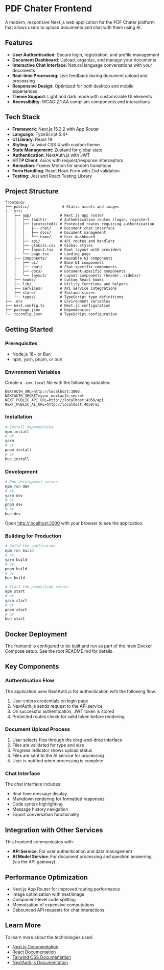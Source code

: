 # PDF Chater Frontend

A modern, responsive Next.js web application for the PDF Chater platform that allows users to upload documents and chat with them using AI.

## Features

- **User Authentication**: Secure login, registration, and profile management
- **Document Dashboard**: Upload, organize, and manage your documents
- **Interactive Chat Interface**: Natural language conversations with your documents
- **Real-time Processing**: Live feedback during document upload and processing
- **Responsive Design**: Optimized for both desktop and mobile experiences
- **Theme Support**: Light and dark mode with customizable UI elements
- **Accessibility**: WCAG 2.1 AA compliant components and interactions

## Tech Stack

- **Framework**: Next.js 15.3.2 with App Router
- **Language**: TypeScript 5.4+
- **UI Library**: React 19
- **Styling**: Tailwind CSS 4 with custom theme
- **State Management**: Zustand for global state
- **Authentication**: NextAuth.js with JWT
- **HTTP Client**: Axios with request/response interceptors
- **Animation**: Framer Motion for smooth transitions
- **Form Handling**: React Hook Form with Zod validation
- **Testing**: Jest and React Testing Library

## Project Structure

```
frontend/
├── public/               # Static assets and images
├── src/
│   ├── app/             # Next.js app router
│   │   ├── (auth)/      # Authentication routes (login, register)
│   │   ├── (protected)/ # Protected routes requiring authentication
│   │   │   ├── chat/    # Document chat interface
│   │   │   ├── docs/    # Document management
│   │   │   └── home/    # User dashboard
│   │   ├── api/         # API routes and handlers
│   │   ├── globals.css  # Global styles
│   │   ├── layout.tsx   # Root layout with providers
│   │   └── page.tsx     # Landing page
│   ├── components/      # Reusable UI components
│   │   ├── ui/          # Base UI components
│   │   ├── chat/        # Chat-specific components
│   │   ├── docs/        # Document-specific components
│   │   └── layout/      # Layout components (header, sidebar)
│   ├── hooks/           # Custom React hooks
│   ├── lib/             # Utility functions and helpers
│   ├── services/        # API service integrations
│   ├── store/           # Zustand stores
│   └── types/           # TypeScript type definitions
├── .env                 # Environment variables
├── next.config.ts       # Next.js configuration
├── package.json         # Dependencies
└── tsconfig.json        # TypeScript configuration
```

## Getting Started

### Prerequisites

- Node.js 18+ or Bun
- npm, yarn, pnpm, or bun

### Environment Variables

Create a `.env.local` file with the following variables:

```
NEXTAUTH_URL=http://localhost:3000
NEXTAUTH_SECRET=your_nextauth_secret
NEXT_PUBLIC_API_URL=http://localhost:4050/api
NEXT_PUBLIC_AI_URL=http://localhost:4050/ai
```

### Installation

```bash
# Install dependencies
npm install
# or
yarn
# or
pnpm install
# or
bun install
```

### Development

```bash
# Run development server
npm run dev
# or
yarn dev
# or
pnpm dev
# or
bun dev
```

Open [http://localhost:3000](http://localhost:3000) with your browser to see the application.

### Building for Production

```bash
# Build the application
npm run build
# or
yarn build
# or
pnpm build
# or
bun build

# Start the production server
npm start
# or
yarn start
# or
pnpm start
# or
bun start
```

## Docker Deployment

The frontend is configured to be built and run as part of the main Docker Compose setup. See the root README.md for details.

## Key Components

### Authentication Flow

The application uses NextAuth.js for authentication with the following flow:
1. User enters credentials on login page
2. NextAuth.js sends request to the API service
3. On successful authentication, JWT token is stored
4. Protected routes check for valid token before rendering

### Document Upload Process

1. User selects files through the drag-and-drop interface
2. Files are validated for type and size
3. Progress indicator shows upload status
4. Files are sent to the AI service for processing
5. User is notified when processing is complete

### Chat Interface

The chat interface includes:
- Real-time message display
- Markdown rendering for formatted responses
- Code syntax highlighting
- Message history navigation
- Export conversation functionality

## Integration with Other Services

This frontend communicates with:
- **API Service**: For user authentication and data management
- **AI Model Service**: For document processing and question answering (via the API gateway)

## Performance Optimization

- Next.js App Router for improved routing performance
- Image optimization with next/image
- Component-level code splitting
- Memoization of expensive computations
- Debounced API requests for chat interactions

## Learn More

To learn more about the technologies used:

- [Next.js Documentation](https://nextjs.org/docs)
- [React Documentation](https://react.dev/)
- [Tailwind CSS Documentation](https://tailwindcss.com/docs)
- [NextAuth.js Documentation](https://next-auth.js.org/)
